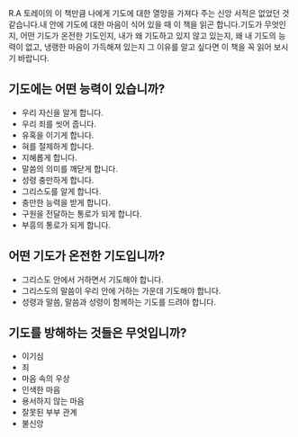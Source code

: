 R.A 토레이의 이 책만큼 나에게 기도에 대한 열망을 가져다 주는 신앙 서적은 없었던 것 같습니다.내 안에 기도에 대한 마음이 식어 있을 때 이 책을 읽곤 합니다.기도가 무엇인지, 어떤 기도가 온전한 기도인지, 내가 왜 기도하고 있지 않고 있는지, 왜 내 기도의 능력이 없고, 냉랭한 마음이 가득해져 있는지 그 이유를 알고 싶다면 이 책을 꼭 읽어 보시기 바랍니다.

## 기도에는 어떤 능력이 있습니까?
* 우리 자신을 알게 합니다.
* 우리 죄를 씻어 줍니다.
* 유혹을 이기게 합니다.
* 혀를 절제하게 합니다.
* 지혜롭게 합니다.
* 말씀의 의미를 깨닫게 합니다.
* 성령 충만하게 합니다.
* 그리스도를 알게 합니다.
* 충만한 능력을 받게 합니다.
* 구원을 전달하는 통로가 되게 합니다.
* 부흥의 통로가 되게 합니다.

## 어떤 기도가 온전한 기도입니까?
* 그리스도 안에서 거하면서 기도해야 합니다.
* 그리스도의 말씀이 우리 안에 거하는 가운데 기도해야 합니다.
* 성령과 말씀, 말씀과 성령이 함께하는 기도를 드려야 합니다.

## 기도를 방해하는 것들은 무엇입니까?
* 이기심
* 죄
* 마음 속의 우상
* 인색한 마음
* 용서하지 않는 마음
* 잘못된 부부 관계
* 불신앙